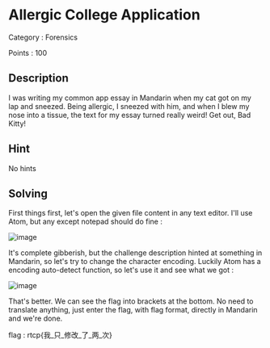 # Allergic College Application

Category : Forensics

Points : 100

## Description

I was writing my common app essay in Mandarin when my cat got on my lap and sneezed. Being allergic, I sneezed with him, and when I blew my nose into a tissue, the text for my essay turned really weird! Get out, Bad Kitty!

## Hint

No hints

## Solving

First things first, let's open the given file content in any text editor. I'll use Atom, but any except notepad should do fine :

![image](https://user-images.githubusercontent.com/57148042/73185685-cc432c00-411e-11ea-824d-2860b7475ff5.png)

It's complete gibberish, but the challenge description hinted at something in Mandarin, so let's try to change the character encoding.
Luckily Atom has a encoding auto-detect function, so let's use it and see what we got :

![image](https://user-images.githubusercontent.com/57148042/73185755-ed0b8180-411e-11ea-99fe-1256d58f435d.png)

That's better. We can see the flag into brackets at the bottom. No need to translate anything, just enter the flag, with flag format, directly in Mandarin and we're done.

flag : rtcp{我_只_修改_了_两_次}
